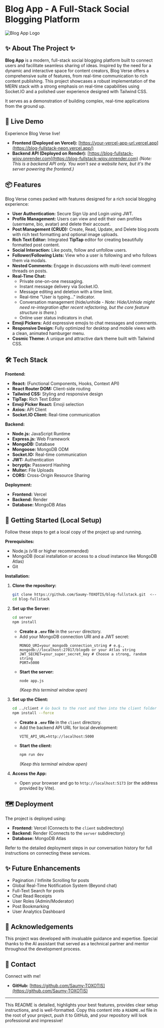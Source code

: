 # Blog App - A Full-Stack Social Blogging Platform

![Blog App Logo](server/uploads/Blog.svg) <!-- Optional: Add a small logo if you like -->

## ✨ About The Project ✨

**Blog App** is a modern, full-stack social blogging platform built to connect users and facilitate seamless sharing of ideas. Inspired by the need for a dynamic and interactive space for content creators, Blog Verse offers a comprehensive suite of features, from real-time communication to rich content publishing. This project showcases a robust implementation of the MERN stack with a strong emphasis on real-time capabilities using Socket.IO and a polished user experience designed with Tailwind CSS.

It serves as a demonstration of building complex, real-time applications from the ground up.

## 🚀 Live Demo

Experience Blog Verse live!

*   **Frontend (Deployed on Vercel):** [https://your-vercel-app-url.vercel.app](https://blog-fullstack-neon.vercel.app/)
*   **Backend API (Deployed on Render):** [https://blog-fullstack-wjoy.onrender.com](https://blog-fullstack-wjoy.onrender.com)
    *(Note: This is a backend API only. You won't see a website here, but it's the server powering the frontend.)*

## 📦 Features

Blog Verse comes packed with features designed for a rich social blogging experience:

*   **User Authentication:** Secure Sign Up and Login using JWT.
*   **Profile Management:** Users can view and edit their own profiles (username, bio, avatar) and delete their account.
*   **Post Management (CRUD):** Create, Read, Update, and Delete blog posts with rich text formatting and optional image uploads.
*   **Rich Text Editor:** Integrated **TipTap** editor for creating beautifully formatted post content.
*   **Social Interaction:** Like posts, follow and unfollow users.
*   **Follower/Following Lists:** View who a user is following and who follows them via modals.
*   **Nested Comments:** Engage in discussions with multi-level comment threads on posts.
*   **Real-Time Chat:**
    *   Private one-on-one messaging.
    *   Instant message delivery via Socket.IO.
    *   Message editing and deletion with a time limit.
    *   Real-time "User is typing..." indicator.
    *   Conversation management (hide/unhide - *Note: Hide/Unhide might need re-integration after recent refactoring, but the core feature structure is there.*)
    *   Online user status indicators in chat.
*   **Emoji Pickers:** Add expressive emojis to chat messages and comments.
*   **Responsive Design:** Fully optimized for desktop and mobile views with a clean, animated hamburger menu.
*   **Cosmic Theme:** A unique and attractive dark theme built with Tailwind CSS.

## 🛠️ Tech Stack

**Frontend:**

*   **React:** (Functional Components, Hooks, Context API)
*   **React Router DOM:** Client-side routing
*   **Tailwind CSS:** Styling and responsive design
*   **TipTap:** Rich Text Editor
*   **Emoji Picker React:** Emoji selection
*   **Axios:** API Client
*   **Socket.IO Client:** Real-time communication

**Backend:**

*   **Node.js:** JavaScript Runtime
*   **Express.js:** Web Framework
*   **MongoDB:** Database
*   **Mongoose:** MongoDB ODM
*   **Socket.IO:** Real-time communication
*   **JWT:** Authentication
*   **bcryptjs:** Password Hashing
*   **Multer:** File Uploads
*   **CORS:** Cross-Origin Resource Sharing

**Deployment:**

*   **Frontend:** Vercel
*   **Backend:** Render
*   **Database:** MongoDB Atlas

## 🏃 Getting Started (Local Setup)

Follow these steps to get a local copy of the project up and running.

**Prerequisites:**

*   Node.js (v18 or higher recommended)
*   MongoDB (local installation or access to a cloud instance like MongoDB Atlas)
*   Git

**Installation:**

1.  **Clone the repository:**
    ```bash
    git clone https://github.com/Saumy-TOXOTIS/blog-fullstack.git  <-- **Replace with your GitHub URL**
    cd blog-fullstack
    ```

2.  **Set up the Server:**
    ```bash
    cd server
    npm install
    ```
    *   **Create a `.env` file** in the `server` directory.
    *   Add your MongoDB connection URI and a JWT secret:
        ```env
        MONGO_URI=your_mongodb_connection_string # e.g., mongodb://localhost:27017/blogdb or your Atlas string
        JWT_SECRET=your_super_secret_key # Choose a strong, random string
        PORT=5000
        ```
    *   **Start the server:**
        ```bash
        node app.js
        ```
        *(Keep this terminal window open)*

3.  **Set up the Client:**
    ```bash
    cd ../client # Go back to the root and then into the client folder
    npm install --force
    ```
    *   **Create a `.env` file** in the `client` directory.
    *   Add the backend API URL for local development:
        ```env
        VITE_API_URL=http://localhost:5000
        ```
    *   **Start the client:**
        ```bash
        npm run dev
        ```
        *(Keep this terminal window open)*

4.  **Access the App:**
    *   Open your browser and go to `http://localhost:5173` (or the address provided by Vite).

## 🗺️ Deployment

The project is deployed using:

*   **Frontend:** Vercel (Connects to the `client` subdirectory)
*   **Backend:** Render (Connects to the `server` subdirectory)
*   **Database:** MongoDB Atlas

Refer to the detailed deployment steps in our conversation history for full instructions on connecting these services.

## ✨ Future Enhancements

*   Pagination / Infinite Scrolling for posts
*   Global Real-Time Notification System (Beyond chat)
*   Full-Text Search for posts
*   Chat Read Receipts
*   User Roles (Admin/Moderator)
*   Post Bookmarking
*   User Analytics Dashboard

## 🙏 Acknowledgements

This project was developed with invaluable guidance and expertise. Special thanks to the AI assistant that served as a technical partner and mentor throughout the development process.

## 📧 Contact

Connect with me!

*   **GitHub:** [https://github.com/Saumy-TOXOTIS](https://github.com/Saumy-TOXOTIS)

---

This README is detailed, highlights your best features, provides clear setup instructions, and is well-formatted. Copy this content into a `README.md` file in the root of your project, push it to GitHub, and your repository will look professional and impressive!

